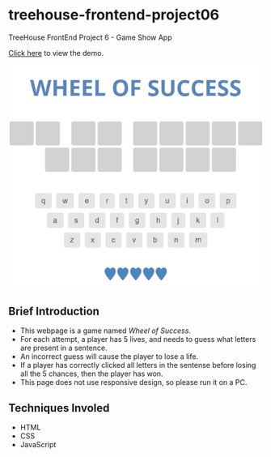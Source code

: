 # treehouse-frontend-project06
TreeHouse FrontEnd Project 6 - Game Show App

[Click here](https://canpu.github.io/treehouse-frontend-project06) to view the demo.

![](images/project-06.gif)

## Brief Introduction

* This webpage is a game named *Wheel of Success*.
* For each attempt, a player has 5 lives, and needs to guess what letters are present in a sentence.
* An incorrect guess will cause the player to lose a life.
* If a player has correctly clicked all letters in the sentense before losing all the 5 chances, then the player has won.
* This page does not use responsive design, so please run it on a PC.

## Techniques Involed

* HTML
* CSS
* JavaScript

